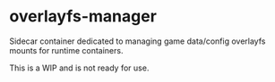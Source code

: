 # overlayfs-manager
Sidecar container dedicated to managing game data/config overlayfs mounts for runtime containers.

This is a WIP and is not ready for use.

